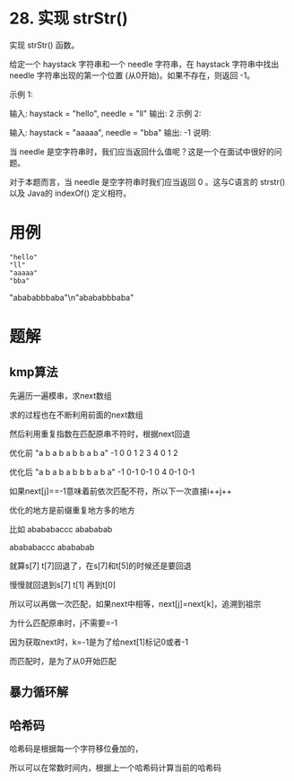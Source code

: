 # 28. 实现 strStr()
实现 strStr() 函数。

给定一个 haystack 字符串和一个 needle 字符串，在 haystack 字符串中找出 needle 字符串出现的第一个位置 (从0开始)。如果不存在，则返回  -1。

示例 1:

输入: haystack = "hello", needle = "ll"
输出: 2
示例 2:

输入: haystack = "aaaaa", needle = "bba"
输出: -1
说明:

当 needle 是空字符串时，我们应当返回什么值呢？这是一个在面试中很好的问题。

对于本题而言，当 needle 是空字符串时我们应当返回 0 。这与C语言的 strstr() 以及 Java的 indexOf() 定义相符。

# 用例
```
"hello"
"ll"
"aaaaa"
"bba"
```
"abababbbaba"\n"abababbbaba"
# 题解

## kmp算法

先遍历一遍模串，求next数组

求的过程也在不断利用前面的next数组

然后利用重复指数在匹配原串不符时，根据next回退

优化前
"a b a b a b b a b a"
-1 0 0 1 2 3 4 0 1 2

优化后
"a b a b a b b b a b a"
-1 0-1 0-1 0 4 0-1 0-1

如果next[j]==-1意味着前依次匹配不符，所以下一次直接i++j++

优化的地方是前缀重复地方多的地方

比如
abababaccc
abababab

abababaccc
  abababab

就算s[7] t[7]回退了，在s[7]和t[5]的时候还是要回退

慢慢就回退到s[7] t[1] 再到t[0]

所以可以再做一次匹配，如果next中相等，next[j]=next[k]，追溯到祖宗


为什么匹配原串时，j不需要=-1

因为获取next时，k=-1是为了给next[1]标记0或者-1

而匹配时，是为了从0开始匹配


## 暴力循环解


## 哈希码

哈希码是根据每一个字符移位叠加的，

所以可以在常数时间内，根据上一个哈希码计算当前的哈希码